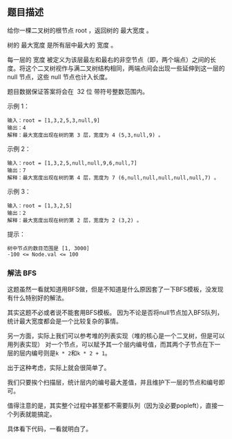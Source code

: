 ## 题目描述
给你一棵二叉树的根节点 root ，返回树的 最大宽度 。

树的 最大宽度 是所有层中最大的 宽度 。

每一层的 宽度 被定义为该层最左和最右的非空节点（即，两个端点）之间的长度。将这个二叉树视作与满二叉树结构相同，两端点间会出现一些延伸到这一层的 null 节点，这些 null 节点也计入长度。

题目数据保证答案将会在  32 位 带符号整数范围内。

示例 1：
```
输入：root = [1,3,2,5,3,null,9]
输出：4
解释：最大宽度出现在树的第 3 层，宽度为 4 (5,3,null,9) 。
```
示例 2：
```
输入：root = [1,3,2,5,null,null,9,6,null,7]
输出：7
解释：最大宽度出现在树的第 4 层，宽度为 7 (6,null,null,null,null,null,7) 。
```
示例 3：
```
输入：root = [1,3,2,5]
输出：2
解释：最大宽度出现在树的第 2 层，宽度为 2 (3,2) 。
```

提示：
```
树中节点的数目范围是 [1, 3000]
-100 <= Node.val <= 100
```

### 解法 BFS
这题虽然一看就知道用BFS做，但是不知道是什么原因套了一下BFS模板，没发现有什么特别好的解法。

其实这题不必或者说不能套用BFS模板。
因为不论是否将null节点加入BFS队列，统计最大宽度都会是一个比较复杂的事情。

另一方面，实际上我们可以参考堆的列表实现（堆的核心是一个二叉树，但是可以用列表实现）
对一个节点，可以赋予其一个层内编号值，而其两个子节点在下一层的层内编号则是`k * 2`和`k * 2 + 1`。

出于这种考虑，实际上就会很简单了。

我们只要挨个扫描层，统计层内的编号最大差值，并且维护下一层的节点和编号即可。

值得注意的是，其实整个过程中甚至都不需要队列（因为没必要popleft），直接一个列表就能搞定。

具体看下代码，一看就明白了。